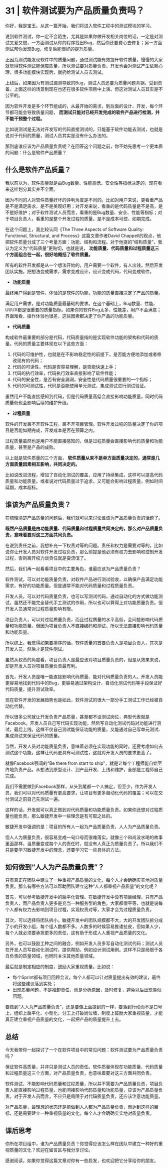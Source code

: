 # 31 | 软件测试要为产品质量负责吗？
你好，我是宝玉。从这一篇开始，我们将进入软件工程中的测试模块的学习。

说到软件测试，你一定不会陌生，尤其是如果你做开发相关岗位的话，一定是对测试又爱又恨，一方面测试从你的程序找出Bug，然后你还要费心去修复；另一方面测试帮你发现Bug，修复后能很好的提升质量。

正因为测试能发现软件中的质量问题，通过测试能有效提升软件质量，慢慢的大家就觉得软件测试能保障质量，所以测试要对质量负责。开发也会对测试产生依赖心理，很多功能模块实现后，就扔给测试人员去测试。

上线后，如果因为有测试漏测导致的Bug，测试人员还要为质量问题背锅，受到责备。上面这样的场景到现在也还在很多软件项目中上演。但这对测试人员其实是不公平的。

因为软件开发是多个环节组成的，从最开始的需求，到后面的设计、开发，每个环节都可能会导致质量问题， **而测试只能对已经开发完成的软件产品进行检测，并不能干预整个过程。**

比如说测试是无法对开发写的代码直接测试的，只能基于软件功能去测试，也就是说对于代码的质量，测试人员其实是没有什么办法的。

那到底谁应该为产品质量负责呢？在回答这个问题之前，你不妨先思考一个更本质的问题：什么是软件产品质量？

## 什么是软件产品质量？

我以前以为，软件质量就是由Bug数量、性能高低、安全性等指标决定的，现在看来这样划分其实并不全面。

因为不同的人对软件质量好坏的评判角度是不同的。比如对用户来说，更看重产品是不是满足需求，是不是美观好用；对开发来说，看重的是代码质量是不是高，是不是好维护；对于软件测试人员而言，看重的是Bug数量、安全、性能等指标；对于项目负责人，看重的是整个开发过程的质量，是不是成本可控、如期完成。

在这个问题上，我比较认同《The Three Aspects of Software Quality: Functional, Structural, and Process》这篇文章作者David Chappell的观点，他把软件质量分成了三个考量方面：功能、结构和流程。对于他提的“结构质量”，我认为定义为“代码质量”更贴切，也就是说， **功能质量、代码质量和过程质量这三个方面组合在一起，很好地概括了软件质量。**

所有的软件开发都是从一个想法开始的，用户需要一个软件，有人出钱，然后开发团队实施，把想法变成需求，需求变成设计，设计变成代码，代码变成软件。

- **功能质量**

最终用户得到是软件，体验的是软件的功能，功能的质量直接决定了产品的质量。

满足用户需求，是对功能质量最基础的要求。在这个基础上，Bug数量、性能、UI/UX都是很重要的质量指标。如果你的软件Bug太多、性能差，用户不会满意；界面难看，操作体验也很差，这些因素都决定了你产品的功能质量。

- **代码质量**

构成软件最重要的部分是代码，代码质量指的是实现软件功能的架构和代码的质量。代码的质量主要体现在以下这些方面：

1. 代码的可维护性，也就是在不影响稳定性的前提下，是否能方便地添加或者修改现有的代码；
2. 代码的可读性，代码是否容易理解，是否能快速上手；
3. 代码的执行效率，代码执行效率直接影响了软件性能；
4. 代码的安全性，是否有安全漏洞，安全性是代码质量很重要的一个指标；
5. 代码的可测试性，代码是否能使用单元测试、集成测试进行测试验证。

虽然用户不能直接感知到代码，但是代码质量高低会直接影响功能质量，同时代码质量低也会影响后续的维护升级。

- **过程质量**

软件的开发离不开软件工程，离不开项目管理。软件开发过程的质量决定了你的项目是否能如期完成，开发成本是否在预算之内。

过程质量虽然也是用户不能直接感知的，但是过程质量会直接影响代码质量和功能质量，甚至是产品的成败。

以上就是软件质量的三个方面， **软件质量从来不是单方面质量决定的，通常是几方面质量因素相互影响，共同决定的。**

比如说改进流程，增加了自动化测试的覆盖，应用了持续集成，这样可以提高代码质量和功能质量。或者说对代码质量过于追求，又可能会影响过程质量，例如时间延期，成本超标。

## 谁该为产品质量负责？

在梳理清楚产品质量的问题后，我们就可以来讨论谁该为产品质量负责的话题了。

**既然产品质量是由功能质量、代码质量和过程质量共同决定的，那么对产品质量负责，意味着要对这三方面共同负责。**

在说到责任之前，我想补充一下权责对等的问题。责任和权力是需要对等的，比如说你让开发人员对软件开发过程负责，那么前提是他必须有权力去影响和控制开发过程，否则离开权力谈责任就是耍流氓了。

然后，我们再一起看看项目中的主要角色，谁最应该为产品质量负责？

软件测试，可以对功能质量负责，对软件产品进行测试验收，以确保产品满足功能需求，有好的功能质量。但是通常不能对代码质量和过程质量负责。

开发人员，可以对代码质量负责，也可以写测试代码，通过自动化的方式做功能测试，虽然还不能完全替代手工测试的作用，所以也可以算得上对功能质量负责。但开发人员通常对过程质量影响有限。

项目负责人，可以对过程质量负责，而且过程质量的水平高低，会间接影响代码质量和功能质量。但因为项目负责人不直接编码和测试，所以无法直接影响代码质量和功能质量。

所以综上，我觉得如果要排序的话，软件质量的首要负责人是项目负责人，其次是开发人员，然后才是软件测试。

虽然从权责的角度看，项目负责人是最应该对项目质量负责的，但是从效果来说，却是开发人员对项目质量负责最有利。

首先，开发人员是唯一能直接影响代码质量、能对代码质量负责的人。开发人员能更容易地找到代码中的Bug，更容易通过架构设计、自动化测试代码等手段保证好代码质量，提升测试效率。

现在软件开发的发展趋势也是如此，软件测试的很大一部分手工测试工作已经被自动化代替。

所以很多公司就让开发负责产品质量，甚至都不设测试岗位，典型代表就是Facebook。开发人员自己写代码实现功能，然后写自动化测试代码对功能进行测试，最后上线。这样不仅自己测试能保证功能的质量，又能通过自己写单元测试、集成测试来保证代码的质量。

当然，开发人员对功能质量负责，意味着必须在实现功能的同时，还要考虑如何去测试这个功能，这样让代码更具有可测试性，这就对开发人员的要求更高了。

就像Facebook强调的“Be there from start to ship”，就是让每个工程师能自始至终地负责产品。从想法到原型设计、到产品开发、上线和维护，全部是工程师自己完成。

我们不需要做到Facebook那样，从头到尾都一个人搞定，但至少，作为开发人员，我们可以对代码质量有更高要求，让项目有更多自动化代码的覆盖；可以在交付测试之前自己先测试一遍。

这样的话，开发就可以真正做到对代码质量和功能质量负责。如果你还想对过程质量也能负责，那么敏捷开发中一些理念是有可取之处的。

敏捷开发中强调的是：项目的所有人一起为产品质量负责，人人为产品质量负责。

但人人为质量负责，很容易变成一句口号而很难落实。就像三个和尚没水喝的故事里面那样，当质量变成每个人的责任时，就没有人真正为质量负责了。所以我们不只是要学习敏捷开发中的理念，还要学习它一些具体的方法。

## 如何做到“人人为产品质量负责”？

只有真正在团队中建立了一种重视产品质量的文化，每个人才会确确实实地对质量负责。那么有哪些方法可以帮助团队建立这种“人人都重视产品质量”的文化呢？

首先，可以参考敏捷开发中的扁平化管理。在敏捷开发中没有项目经理，只有产品负责人，而产品负责人更多是充当一种服务型的角色。大家都很平等，也就是说每个人都有权力去影响到项目过程，实现权责对等，大家才会为过程质量负责。

其次，可以选择将团队拆小。敏捷开发中的团队规模都不大，大的开发团队拆分成了小的开发小组，每个组人数都不多。人数多的时候容易推诿扯皮，但如果人少，每个人就必须要承担更多的责任，这有助于形成人人重视产品质量的文化。

另外，也可以鼓励工种之间的融合，例如开发人员多写自动化测试代码；测试人员在开发人员写自动化测试时，提供帮助，例如设计测试用例。这样不只是局限于各自负责的质量领域，也同时关注其他质量领域。

最后就是制定相应的制度，鼓励大家重视质量。比如说：

- 每个Sprint都有项目回顾会议，每个人都可以针对质量提出有效的建议，最终将这些建议落到实处；
- 出现质量问题，不是推卸责任，而是分析原因，及时修复，避免以后出现类似问题。

要做到“人人为产品质量负责”，还是要像上面提到的一样，要落到行动而不是口号上，组织上扁平化、小型化，分工上打破岗位墙，制度上鼓励大家重视质量，才能真正建立重视产品质量的文化，一起把产品的质量提升上去。

## 总结

今天我带你一起探讨了一个在软件项目中的常见问题：软件测试要为产品质量负责吗？

保证软件高质量，并非只是测试人员的责任。软件质量体现在功能质量、代码质量和过程质量这三个方面，对产品质量负责，也意味着要对这三方面共同负责。

软件测试，不能影响代码质量和过程质量，所以并不需要为产品质量负责，项目负责人能直接影响过程质量，也能间接影响代码质量和功能质量，应该为产品质量负责。对于开发人员而言，不应只是局限于对代码质量负责，还应该注意功能质量。

对产品质量，最理想的状态还是能做到人人都为产品质量负责，而达到这样的目标，还是需要建立一种重视质量的文化，每个人才会确确实实地对质量负责。

## 课后思考

你所在项目组中，谁为产品质量负责？你觉得应该怎么样在团队中建立一种好的重视质量的文化？欢迎在留言区与我分享讨论。

感谢阅读，如果你觉得这篇文章对你有一些启发，也欢迎把它分享给你的朋友。